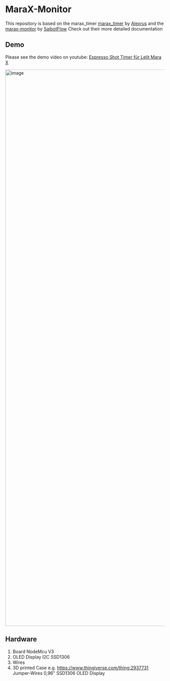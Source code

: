 # MaraX-Monitor

This repository is based on the marax_timer [marax_timer](https://github.com/alexrus/marax_timer) by [Alexrus](https://github.com/alexrus) and the [marax-monitor](https://github.com/SaibotFlow/marax-monitor) by [SaibotFlow](https://github.com/SaibotFlow)
Check out their more detailed documentation

## Demo
Please see the demo video on youtube: [Espresso Shot Timer für Lelit Mara X](https://www.youtube.com/watch?v=csiSqzmCgyw)

<img width="1753" alt="image" src="https://user-images.githubusercontent.com/7280186/233990927-21a68059-bee4-48db-9a94-55795e18a771.png">


## Hardware
1. Board NodeMcu V3
2. OLED Display I2C SSD1306
3. Wires
4. 3D printed Case e.g. https://www.thingiverse.com/thing:2937731
Jumper-Wires
0,96" SSD1306 OLED Display
